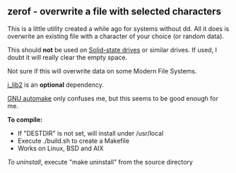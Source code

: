## zerof - overwrite a file with selected characters

This is a little utility created a while
ago for systems without dd.  All it does
is overwrite an existing file with a character
of your choice (or random data).

This should **not** be used on
[Solid-state drives](https://en.wikipedia.org/wiki/Solid-state_drive)
or similar drives.
If used, I doubt it will really clear the empty space.

Not sure if this will overwrite data on some Modern File Systems.

[j\_lib2](https://github.com/jmcunx/j_lib2) is an **optional** dependency.

[GNU automake](https://en.wikipedia.org/wiki/Automake)
only confuses me, but this seems to be good enough for me.

**To compile:**
* If "DESTDIR" is not set, will install under /usr/local
* Execute ./build.sh to create a Makefile
* Works on Linux, BSD and AIX

_To uninstall_, execute
"make uninstall"
from the source directory
